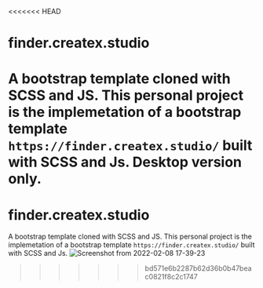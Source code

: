 <<<<<<< HEAD
# finder.createx.studio
A bootstrap template cloned with SCSS and JS.
This personal project is the implemetation of a bootstrap template 
`https://finder.createx.studio/` built with SCSS and Js.
Desktop version only.
=======
# finder.createx.studio
A bootstrap template cloned with SCSS and JS.
This personal project is the implemetation of a bootstrap template 
`https://finder.createx.studio/` built with SCSS and Js.
![Screenshot from 2022-02-08 17-39-23](https://user-images.githubusercontent.com/88411228/153033413-fd25a97a-2508-493d-981f-a742c51c4ed9.png)

>>>>>>> bd571e6b2287b62d36b0b47beac0821f8c2c1747
